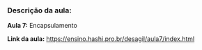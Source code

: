 ### Descrição da aula:

**Aula 7:** Encapsulamento

**Link da aula:** https://ensino.hashi.pro.br/desagil/aula7/index.html
